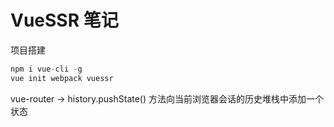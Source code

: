# VueSSR 笔记

项目搭建

```js
npm i vue-cli -g
vue init webpack vuessr
```

vue-router
-> history.pushState() 方法向当前浏览器会话的历史堆栈中添加一个状态
